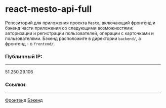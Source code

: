 # react-mesto-api-full
Репозиторий для приложения проекта `Mesto`, включающий фронтенд и бэкенд части приложения со следующими возможностями: авторизации и регистрации пользователей, операции с карточками и пользователями. Бэкенд расположите в директории `backend/`, а фронтенд - в `frontend/`. 

### Публичный IP:
-----------------
51.250.29.106

### Ссылки:
----------------
[Фронтенд](frontend-react-mesto.nomoredomains.xyz)
[Бэкенд](react-mesto-api-full.nomoredomains.work)

